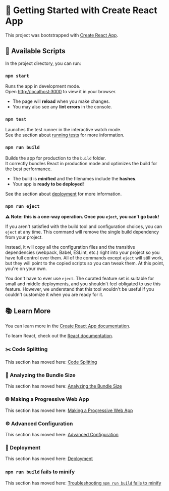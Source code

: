 # 🚀 Getting Started with Create React App

This project was bootstrapped with [Create React App](https://github.com/facebook/create-react-app).

## 📜 Available Scripts

In the project directory, you can run:

### `npm start`

Runs the app in development mode.\
Open [http://localhost:3000](http://localhost:3000) to view it in your browser.

- The page will **reload** when you make changes.
- You may also see any **lint errors** in the console.

### `npm test`

Launches the test runner in the interactive watch mode.\
See the section about [running tests](https://facebook.github.io/create-react-app/docs/running-tests) for more information.

### `npm run build`

Builds the app for production to the `build` folder.\
It correctly bundles React in production mode and optimizes the build for the best performance.

- The build is **minified** and the filenames include the **hashes**.
- Your app is **ready to be deployed**!

See the section about [deployment](https://facebook.github.io/create-react-app/docs/deployment) for more information.

### `npm run eject`

**⚠️ Note: this is a one-way operation. Once you `eject`, you can't go back!**

If you aren't satisfied with the build tool and configuration choices, you can `eject` at any time. This command will remove the single build dependency from your project.

Instead, it will copy all the configuration files and the transitive dependencies (webpack, Babel, ESLint, etc.) right into your project so you have full control over them. All of the commands except `eject` will still work, but they will point to the copied scripts so you can tweak them. At this point, you're on your own.

You don't have to ever use `eject`. The curated feature set is suitable for small and middle deployments, and you shouldn't feel obligated to use this feature. However, we understand that this tool wouldn't be useful if you couldn't customize it when you are ready for it.

## 📚 Learn More

You can learn more in the [Create React App documentation](https://facebook.github.io/create-react-app/docs/getting-started).

To learn React, check out the [React documentation](https://reactjs.org/).

### ✂️ Code Splitting

This section has moved here: [Code Splitting](https://facebook.github.io/create-react-app/docs/code-splitting)

### 📏 Analyzing the Bundle Size

This section has moved here: [Analyzing the Bundle Size](https://facebook.github.io/create-react-app/docs/analyzing-the-bundle-size)

### 🌐 Making a Progressive Web App

This section has moved here: [Making a Progressive Web App](https://facebook.github.io/create-react-app/docs/making-a-progressive-web-app)

### ⚙️ Advanced Configuration

This section has moved here: [Advanced Configuration](https://facebook.github.io/create-react-app/docs/advanced-configuration)

### 🚀 Deployment

This section has moved here: [Deployment](https://facebook.github.io/create-react-app/docs/deployment)

### `npm run build` fails to minify

This section has moved here: [Troubleshooting `npm run build` fails to minify](https://facebook.github.io/create-react-app/docs/troubleshooting#npm-run-build-fails-to-minify)
